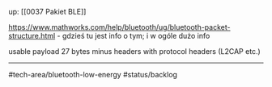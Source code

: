 up: [[0037 Pakiet BLE]]

https://www.mathworks.com/help/bluetooth/ug/bluetooth-packet-structure.html - gdzieś tu jest info o tym; i w ogóle dużo info

usable payload 27 bytes minus headers with protocol headers (L2CAP etc.)

---
#tech-area/bluetooth-low-energy 
#status/backlog 